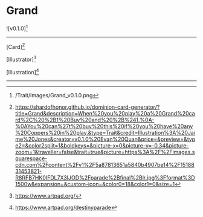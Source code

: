 # Grand

![v0.1.0][^v0.1.0]

---

[Card][^Card]

[Illustrator][^Illustrator]

[Illustration][^Illustration]

---


[^v0.1.0]: /Trait/Images/Grand_v0.1.0.png
[^Card]: https://shardofhonor.github.io/dominion-card-generator/?title=Grand&description=When%20you%20play%20a%20Grand%20card%2C%20%2B1%20Buy%20and%20%2B%241.%0A-%0AYou%20can%27t%20buy%20this%20if%20you%20have%20any%20Coppers%20in%20play.&type=Trait&credit=Illustration%3A%20Jaime%20Jones&creator=v0.1.0%20Evan%20Quan&price=&preview=&type2=&color2split=1&boldkeys=&picture-x=0&picture-y=-0.34&picture-zoom=1&traveller=false&trait=true&picture=https%3A%2F%2Fimages.squarespace-cdn.com%2Fcontent%2Fv1%2F5a87813651a5840b4907be14%2F1518831453821-R8RFB7HK0IFDL7X3IJOD%2Fparade%2Bfinal%2Blr.jpg%3Fformat%3D1500w&expansion=&custom-icon=&color0=18&color1=0&size=1
[^Illustrator]: https://www.artpad.org/
[^Illustration]: https://www.artpad.org/destinyparade